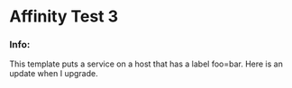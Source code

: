 # Affinity Test 3


### Info:

  This template puts a service on a host that has a label foo=bar.  Here is an update when I upgrade.